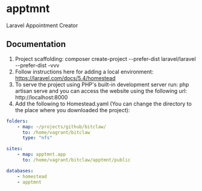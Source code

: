 # apptmnt

Laravel Appointment Creator

## Documentation

1) Project scaffolding: composer create-project --prefer-dist laravel/laravel --prefer-dist -vvv
2) Follow instructions here for adding a local environment: https://laravel.com/docs/5.4/homestead
3) To serve the project using PHP's built-in development server run: php artisan serve and you can access the website
using the following url: http://localhost:8000
4) Add the following to Homestead.yaml (You can change the directory to the place where you downloaded the project):

```yaml
folders:
    - map: ~/projects/github/bitclaw/
      to: /home/vagrant/bitclaw
      type: "nfs"

sites:
    - map: apptmnt.app
      to: /home/vagrant/bitclaw/apptmnt/public

databases:
    - homestead
    - apptmnt

```

